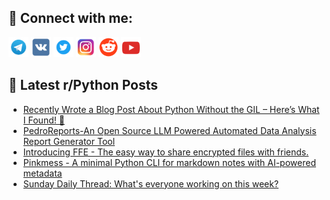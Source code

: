 ## 🔎 Connect with me:
[<img src="https://github.com/bullbesh/bullbesh/blob/main/images/Telegram.png" width="32" height="32" />](https://t.me/bullbesh)
[<img src="https://github.com/bullbesh/bullbesh/blob/main/images/VK.png" width="32" height="32" />](https://vk.com/bullbesh)
[<img src="https://github.com/bullbesh/bullbesh/blob/main/images/Twitter.png" width="32" height="32" />](https://twitter.com/bullbesh1)
[<img src="https://github.com/bullbesh/bullbesh/blob/main/images/Instagram.png" width="32" height="32" />](https://www.instagram.com/bullbesh)
[<img src="https://github.com/bullbesh/bullbesh/blob/main/images/Reddit.png" width="32" height="32" />](https://www.reddit.com/user/bullbesh)
[<img src="https://github.com/bullbesh/bullbesh/blob/main/images/YouTube.png" width="32" height="32" />](https://www.youtube.com/channel/UCtfjRs6uzgq5mfm8S06WTcg)

## 📕 Latest r/Python Posts
<!-- BLOG-POST-LIST:START -->
- [Recently Wrote a Blog Post About Python Without the GIL – Here’s What I Found! 🚀](https://www.reddit.com/r/Python/comments/1ift077/recently_wrote_a_blog_post_about_python_without/)
- [PedroReports-An Open Source LLM Powered Automated Data Analysis Report Generator Tool](https://www.reddit.com/r/Python/comments/1ifqz4j/pedroreportsan_open_source_llm_powered_automated/)
- [Introducing FFE - The easy way to share encrypted files with friends.](https://www.reddit.com/r/Python/comments/1ifpccm/introducing_ffe_the_easy_way_to_share_encrypted/)
- [Pinkmess - A minimal Python CLI for markdown notes with AI-powered metadata](https://www.reddit.com/r/Python/comments/1ifkdav/pinkmess_a_minimal_python_cli_for_markdown_notes/)
- [Sunday Daily Thread: What&#39;s everyone working on this week?](https://www.reddit.com/r/Python/comments/1ifk63x/sunday_daily_thread_whats_everyone_working_on/)
<!-- BLOG-POST-LIST:END -->
